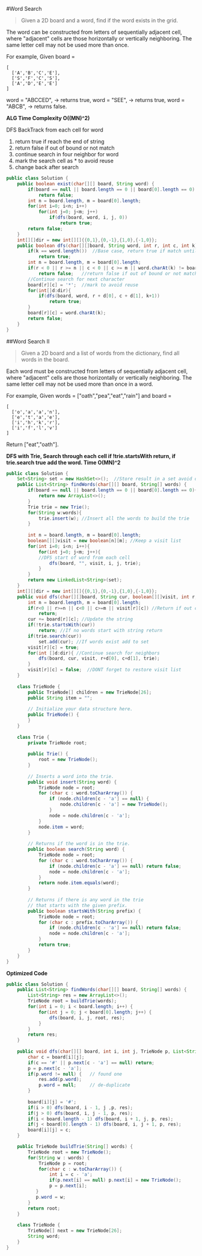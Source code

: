 #Word Search
>Given a 2D board and a word, find if the word exists in the grid.

The word can be constructed from letters of sequentially adjacent cell, where "adjacent" cells are those horizontally or vertically neighboring. The same letter cell may not be used more than once.

For example,
Given board =
```
[
  ['A','B','C','E'],
  ['S','F','C','S'],
  ['A','D','E','E']
]
```
word = "ABCCED", -> returns true,
word = "SEE", -> returns true,
word = "ABCB", -> returns false.

**ALG Time Complexity O((MN)^2)**

DFS BackTrack from each cell for word 

1. return true if reach the end of string
2. return false if out of bound or not match 
3. continue search in four neighbor for word
4. mark the search cell as * to avoid reuse
5. change back after search 

```java
public class Solution {
    public boolean exist(char[][] board, String word) {
        if(board == null || board.length == 0 || board[0].length == 0)
            return false;
        int n = board.length, m = board[0].length;
        for(int i=0; i<n; i++)
            for(int j=0; j<m; j++)
                if(dfs(board, word, i, j, 0))
                    return true;
        return false;
    }
    int[][]dir = new int[][]{{0,1},{0,-1},{1,0},{-1,0}};
    public boolean dfs(char[][]board, String word, int r, int c, int k){
        if(k == word.length())  //Base case, return true if match until end of string
            return true;
        int n = board.length, m = board[0].length;
        if(r < 0 || r >= n || c < 0 || c >= m || word.charAt(k) != board[r][c])
            return false;   //return false if out of bound or not match
        //Continue search for next character
        board[r][c] = '*';  //mark to avoid reuse
        for(int[]d:dir){
            if(dfs(board, word, r + d[0], c + d[1], k+1))
                return true;
        }
        board[r][c] = word.charAt(k);
        return false;
    }
}
```
##Word Search II
>Given a 2D board and a list of words from the dictionary, find all words in the board.

Each word must be constructed from letters of sequentially adjacent cell, where "adjacent" cells are those horizontally or vertically neighboring. The same letter cell may not be used more than once in a word.

For example,
Given words = ["oath","pea","eat","rain"] and board =
```
[
  ['o','a','a','n'],
  ['e','t','a','e'],
  ['i','h','k','r'],
  ['i','f','l','v']
]
```
Return ["eat","oath"].

**DFS with Trie, Search through each cell if !trie.startsWith return, if trie.search true add the word. Time O(MN)^2**
```java
public class Solution {
    Set<String> set = new HashSet<>();  //Store result in a set avoid duplicate
    public List<String> findWords(char[][] board, String[] words) {
        if(board == null || board.length == 0 || board[0].length == 0){
            return new ArrayList<>();
        }
        Trie trie = new Trie();
        for(String w:words){
            trie.insert(w); //Insert all the words to build the trie
        }
        
        int n = board.length, m = board[0].length;
        boolean[][]visit = new boolean[n][m]; //Keep a visit list
        for(int i=0; i<n; i++){
            for(int j=0; j<m; j++){
            //DFS start of word from each cell
                dfs(board, "", visit, i, j, trie);
            }
        }
        return new LinkedList<String>(set);
    }
    int[][]dir = new int[][]{{0,1},{0,-1},{1,0},{-1,0}};
    public void dfs(char[][]board, String cur, boolean[][]visit, int r, int c, Trie trie){
        int n = board.length, m = board[0].length;
        if(r<0 || r>=n || c<0 || c>=m || visit[r][c]) //Return if out of bound or visited
            return;
        cur += board[r][c]; //Update the string
        if(!trie.startsWith(cur))
            return; //If no words start with string return
        if(trie.search(cur))
            set.add(cur); //If words exist add to set
        visit[r][c] = true;
        for(int []d:dir){ //Continue search for neighbors
            dfs(board, cur, visit, r+d[0], c+d[1], trie);
        }
        visit[r][c] = false;  //DONT forget to restore visit list
    }
    
    class TrieNode {
        public TrieNode[] children = new TrieNode[26];
        public String item = "";
        
        // Initialize your data structure here.
        public TrieNode() {
        }
    }
    
    class Trie {
        private TrieNode root;
    
        public Trie() {
            root = new TrieNode();
        }
    
        // Inserts a word into the trie.
        public void insert(String word) {
            TrieNode node = root;
            for (char c : word.toCharArray()) {
                if (node.children[c - 'a'] == null) {
                    node.children[c - 'a'] = new TrieNode();
                }
                node = node.children[c - 'a'];
            }
            node.item = word;
        }
    
        // Returns if the word is in the trie.
        public boolean search(String word) {
            TrieNode node = root;
            for (char c : word.toCharArray()) {
                if (node.children[c - 'a'] == null) return false;
                node = node.children[c - 'a'];
            }
            return node.item.equals(word);
        }
    
        // Returns if there is any word in the trie
        // that starts with the given prefix.
        public boolean startsWith(String prefix) {
            TrieNode node = root;
            for (char c : prefix.toCharArray()) {
                if (node.children[c - 'a'] == null) return false;
                node = node.children[c - 'a'];
            }
            return true;
        }
    }
}
```
**Optimized Code**
```java
public class Solution {
    public List<String> findWords(char[][] board, String[] words) {
        List<String> res = new ArrayList<>();
        TrieNode root = buildTrie(words);
        for(int i = 0; i < board.length; i++) {
            for(int j = 0; j < board[0].length; j++) {
                dfs(board, i, j, root, res);
            }
        }
        return res;
    }
    
    public void dfs(char[][] board, int i, int j, TrieNode p, List<String> res) {
        char c = board[i][j];
        if(c == '#' || p.next[c - 'a'] == null) return;
        p = p.next[c - 'a'];
        if(p.word != null) {   // found one
            res.add(p.word);
            p.word = null;     // de-duplicate
        }
    
        board[i][j] = '#';
        if(i > 0) dfs(board, i - 1, j ,p, res); 
        if(j > 0) dfs(board, i, j - 1, p, res);
        if(i < board.length - 1) dfs(board, i + 1, j, p, res); 
        if(j < board[0].length - 1) dfs(board, i, j + 1, p, res); 
        board[i][j] = c;
    }

    public TrieNode buildTrie(String[] words) {
        TrieNode root = new TrieNode();
        for(String w : words) {
            TrieNode p = root;
            for(char c : w.toCharArray()) {
                int i = c - 'a';
                if(p.next[i] == null) p.next[i] = new TrieNode();
                p = p.next[i];
           }
           p.word = w;
        }
        return root;
    }
    
    class TrieNode {
        TrieNode[] next = new TrieNode[26];
        String word;
    }
}
```
